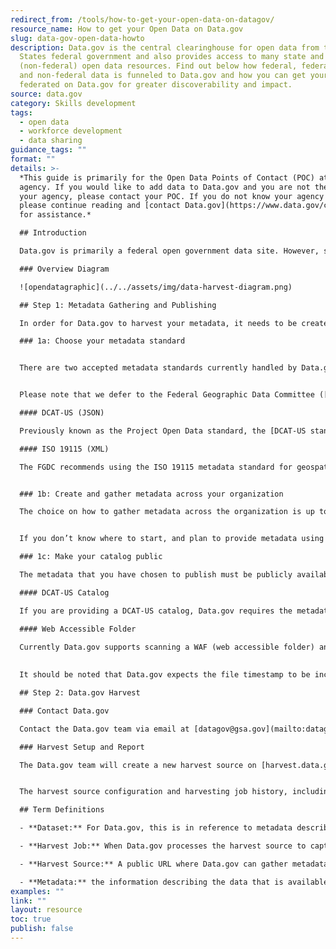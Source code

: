 ```yaml
---
redirect_from: /tools/how-to-get-your-open-data-on-datagov/
resource_name: How to get your Open Data on Data.gov
slug: data-gov-open-data-howto
description: Data.gov is the central clearinghouse for open data from the United
  States federal government and also provides access to many state and local
  (non-federal) open data resources. Find out below how federal, federal geospatial,
  and non-federal data is funneled to Data.gov and how you can get your data
  federated on Data.gov for greater discoverability and impact.
source: data.gov
category: Skills development
tags:
  - open data
  - workforce development
  - data sharing
guidance_tags: ""
format: ""
details: >-
  *This guide is primarily for the Open Data Points of Contact (POC) at each
  agency. If you would like to add data to Data.gov and you are not the POC for
  your agency, please contact your POC. If you do not know your agency POC,
  please continue reading and [contact Data.gov](https://www.data.gov/contact)
  for assistance.* 

  ## Introduction

  Data.gov is primarily a federal open government data site. However, state, local, and tribal governments can also publish metadata describing their open data resources on Data.gov for greater discoverability. Data.gov does not host data directly (with a few exceptions), but rather aggregates metadata about open data assets in one centralized location. Once an agency creates an open data source with the necessary format and metadata requirements, the Data.gov team can harvest the metadata directly, synchronizing that source’s metadata on Data.gov as often as every 24 hours.

  ### Overview Diagram

  ![opendatagraphic](../../assets/img/data-harvest-diagram.png)

  ## Step 1: Metadata Gathering and Publishing

  In order for Data.gov to harvest your metadata, it needs to be created/generated with a specific metadata schema, gathered into a central location, and made public.

  ### 1a: Choose your metadata standard


  There are two accepted metadata standards currently handled by Data.gov. Data.gov was originally created with DCAT-US as the standard, and agencies were expected to provide metadata in this format according to the [M-13-13 policy](https://www.whitehouse.gov/wp-content/uploads/legacy_drupal_files/omb/memoranda/2013/m-13-13.pdf) issued in 2013 (note that Project Open Data was the previous name for the DCAT-US standard). The other one is ISO, rooted in the geospatial data community.


  Please note that we defer to the Federal Geographic Data Committee ([FGDC](https://www.fgdc.gov/metadata)) on geospatial data, as it has the authority to do so under the [Geospatial Data Act](https://www.fgdc.gov/gda) and [Executive Order 12906](http://www.archives.gov/federal-register/executive-orders/pdf/12906.pdf). Please see their website above for the latest information, and note that we have dropped support for CSDGM since [it is no longer recommended](https://www.fgdc.gov/metadata/geospatial-metadata-standards).

  #### DCAT-US (JSON)

  Previously known as the Project Open Data standard, the [DCAT-US standard](https://resources.data.gov/resources/dcat-us/) is based on the commonly used [DCAT](https://www.w3.org/TR/vocab-dcat-1/) standard from the [W3C](https://www.w3.org/). This format is expected to be implemented in a JSON file type. Please note that Data.gov only harvests “catalogs” of information, a single JSON file that has a list of all datasets. For common examples, see our [github tests](https://github.com/GSA/ckanext-datajson/tree/main/ckanext/datajson/tests/datajson-samples).

  #### ISO 19115 (XML)

  The FGDC recommends using the ISO 19115 metadata standard for geospatial metadata. See [ISO 19115:2003 Geographic Information – Metadata](http://www.fgdc.gov/metadata/geospatial-metadata-standards).


  ### 1b: Create and gather metadata across your organization

  The choice on how to gather metadata across the organization is up to each agency. There are a variety of tools from open source to commercially available to custom-created that are in use to gather, maintain, and publish the metadata files.


  If you don’t know where to start, and plan to provide metadata using the [DCAT-US standard](https://resources.data.gov/resources/dcat-us/), you can start by making use of the [inventory tool](https://resources.data.gov/resources/inventory-data-gov-guide/) provided by the Data.gov team. Contact the Data.gov team for more information about using inventory.data.gov.

  ### 1c: Make your catalog public

  The metadata that you have chosen to publish must be publicly available. The best practice is to generate the catalog at a certain time offline and then publicly release the file(s), such that a static copy is available to Data.gov (and the general public). Please note that there is no support for an API or live querying of a database, all solutions need to be provided statically.

  #### DCAT-US Catalog

  If you are providing a DCAT-US catalog, Data.gov requires the metadata as a JSON file at a public URL in order to harvest. For example, GSA’s metadata can be found at [open.gsa.gov/data.json](https://open.gsa.gov/data.json).

  #### Web Accessible Folder

  Currently Data.gov supports scanning a WAF (web accessible folder) and harvesting all XML files of ISO standard in the WAF. It can scan a nested folder structure and assumes any XML files are metadata files to be harvested. A good example can be seen [here](https://data.noaa.gov/waf/NOAA/nos/onms/iso/xml/).
  
  
  It should be noted that Data.gov expects the file timestamp to be included on the page with the file link, and to only be updated if and when file content changes; this helps Data.gov target only the files that were changed since the last harvest. The absence or inaccurate update of file timestamps can lead to a number of inefficiencies. Data.gov may need to harvest this source less frequently, among other mitigations.

  ## Step 2: Data.gov Harvest

  ### Contact Data.gov

  Contact the Data.gov team via email at [datagov@gsa.gov](mailto:datagov@gsa.gov) to let them know you’d like to get started. Please include a link to your publicly available metadata (see step 1c above). Please also include information about how often the information is updated (and when, if applicable) so that Data.gov can set up the right cadence for refreshing the catalog from your source.

  ### Harvest Setup and Report

  The Data.gov team will create a new harvest source on [harvest.data.gov](https://harvest.data.gov) that will automatically collect information about your datasets and update Data.gov on a regular schedule. Depending on the number of datasets and/or the complexity of the organization, Data.gov may elect to test harvest on a dev/test system in order to verify things will work properly before “going live” with the production system.


  The harvest source configuration and harvesting job history, including metrics, are publicly available on the site. Each harvest job includes a detailed report showing the number of datasets added, updated, or deleted, along with any errors that prevented certain datasets from being added to the Data.gov catalog. Agencies can also provide email addresses to receive these harvest reports automatically.

  ## Term Definitions

  - **Dataset:** For Data.gov, this is in reference to metadata describing a data asset. This may contain references to multiple API’s, files, and other ways to access the data. It is not a database, a data file, or an API, it’s the metadata describing these things. Agencies are required to create and maintain a “comprehensive data inventory” of the metadata for harvesting into Data.gov, the federal data catalog required under the [OPEN Government Data Act](https://www.congress.gov/115/plaws/publ435/PLAW-115publ435.pdf).

  - **Harvest Job:** When Data.gov processes the harvest source to capture the current state of the harvest source, and make additions, updates, and deletions accordingly on the Data.gov catalog.

  - **Harvest Source:** A public URL where Data.gov can gather metadata for a department, bureau, organization, or other entity. See step 1c.

  - **Metadata:** the information describing the data that is available. Following one of the two supported metadata standards: DCAT-US and ISO. Elements such as title, description, keywords, location, source links, etc.
examples: ""
link: ""
layout: resource
toc: true
publish: false
---
```

